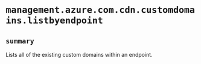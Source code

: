# `management.azure.com.cdn.customdomains.listbyendpoint`

## `summary`
Lists all of the existing custom domains within an endpoint.



